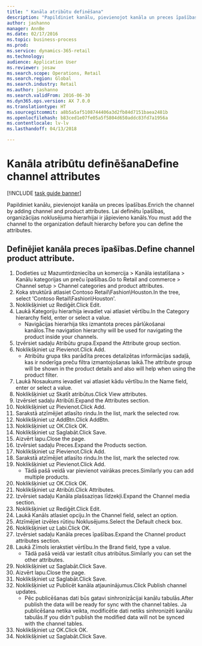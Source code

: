 ```yaml
--- 
title: " Kanāla atribūtu definēšana"
description: "Papildiniet kanālu, pievienojot kanāla un preces īpašības."
author: jashanno
manager: AnnBe
ms.date: 02/17/2016
ms.topic: business-process
ms.prod: 
ms.service: dynamics-365-retail
ms.technology: 
audience: Application User
ms.reviewer: josaw
ms.search.scope: Operations, Retail
ms.search.region: Global
ms.search.industry: Retail
ms.author: jashanno
ms.search.validFrom: 2016-06-30
ms.dyn365.ops.version: AX 7.0.0
ms.translationtype: HT
ms.sourcegitcommit: a8b5a5af5108744406a3d2fb84d7151baea2481b
ms.openlocfilehash: b83ced1e07fe05a5f5804d650addc83fd7a1956a
ms.contentlocale: lv-lv
ms.lasthandoff: 04/13/2018

---
```

# <a name="define-channel-attributes"></a><span data-ttu-id="9a7c2-103"> Kanāla atribūtu definēšana</span><span class="sxs-lookup"><span data-stu-id="9a7c2-103">Define channel attributes</span></span>

[!INCLUDE [task guide banner](../includes/task-guide-banner.md)]

<span data-ttu-id="9a7c2-104">Papildiniet kanālu, pievienojot kanāla un preces īpašības.</span><span class="sxs-lookup"><span data-stu-id="9a7c2-104">Enrich the channel by adding channel and product attributes.</span></span> <span data-ttu-id="9a7c2-105">Lai definētu īpašības, organizācijas noklusējuma hierarhijai ir jāpievieno kanāls.</span><span class="sxs-lookup"><span data-stu-id="9a7c2-105">You must add the channel to the organization default hierarchy before you can define the attributes.</span></span>


## <a name="define-channel-product-attribute"></a><span data-ttu-id="9a7c2-106">Definējiet kanāla preces īpašības.</span><span class="sxs-lookup"><span data-stu-id="9a7c2-106">Define channel product attribute.</span></span>
1. <span data-ttu-id="9a7c2-107">Dodieties uz Mazumtirdzniecība un komercija > Kanāla iestatīšana > Kanālu kategorijas un preču īpašības.</span><span class="sxs-lookup"><span data-stu-id="9a7c2-107">Go to Retail and commerce > Channel setup > Channel categories and product attributes.</span></span>
2. <span data-ttu-id="9a7c2-108">Koka struktūrā atlasiet Contoso Retail\Fashion\Houston.</span><span class="sxs-lookup"><span data-stu-id="9a7c2-108">In the tree, select 'Contoso Retail\Fashion\Houston'.</span></span>
3. <span data-ttu-id="9a7c2-109">Noklikšķiniet uz Rediģēt.</span><span class="sxs-lookup"><span data-stu-id="9a7c2-109">Click Edit.</span></span>
4. <span data-ttu-id="9a7c2-110">Laukā Kategoriju hierarhija ievadiet vai atlasiet vērtību.</span><span class="sxs-lookup"><span data-stu-id="9a7c2-110">In the Category hierarchy field, enter or select a value.</span></span>
    * <span data-ttu-id="9a7c2-111">Navigācijas hierarhija tiks izmantota preces pārlūkošanai kanālos.</span><span class="sxs-lookup"><span data-stu-id="9a7c2-111">The navigation hierarchy will be used for navigating the product inside your channels.</span></span>  
5. <span data-ttu-id="9a7c2-112">Izvērsiet sadaļu Atribūtu grupa.</span><span class="sxs-lookup"><span data-stu-id="9a7c2-112">Expand the Attribute group section.</span></span>
6. <span data-ttu-id="9a7c2-113">Noklikšķiniet uz Pievienot.</span><span class="sxs-lookup"><span data-stu-id="9a7c2-113">Click Add.</span></span>
    * <span data-ttu-id="9a7c2-114">Atribūtu grupa tiks parādīta preces detalizētas informācijas sadaļā, kas ir noderīga preču filtra izmantojošanas laikā.</span><span class="sxs-lookup"><span data-stu-id="9a7c2-114">The attribute group will be shown in the product details and also will help when using the product filter.</span></span>  
7. <span data-ttu-id="9a7c2-115">Laukā Nosaukums ievadiet vai atlasiet kādu vērtību.</span><span class="sxs-lookup"><span data-stu-id="9a7c2-115">In the Name field, enter or select a value.</span></span>
8. <span data-ttu-id="9a7c2-116">Noklikšķiniet uz Skatīt atribūtus.</span><span class="sxs-lookup"><span data-stu-id="9a7c2-116">Click View attributes.</span></span>
9. <span data-ttu-id="9a7c2-117">Izvērsiet sadaļu Atribūti.</span><span class="sxs-lookup"><span data-stu-id="9a7c2-117">Expand the Attributes section.</span></span>
10. <span data-ttu-id="9a7c2-118">Noklikšķiniet uz Pievienot.</span><span class="sxs-lookup"><span data-stu-id="9a7c2-118">Click Add.</span></span>
11. <span data-ttu-id="9a7c2-119">Sarakstā atzīmējiet atlasīto rindu.</span><span class="sxs-lookup"><span data-stu-id="9a7c2-119">In the list, mark the selected row.</span></span>
12. <span data-ttu-id="9a7c2-120">Noklikšķiniet uz AddBtn.</span><span class="sxs-lookup"><span data-stu-id="9a7c2-120">Click AddBtn.</span></span>
13. <span data-ttu-id="9a7c2-121">Noklikšķiniet uz OK.</span><span class="sxs-lookup"><span data-stu-id="9a7c2-121">Click OK.</span></span>
14. <span data-ttu-id="9a7c2-122">Noklikšķiniet uz Saglabāt.</span><span class="sxs-lookup"><span data-stu-id="9a7c2-122">Click Save.</span></span>
15. <span data-ttu-id="9a7c2-123">Aizvērt lapu.</span><span class="sxs-lookup"><span data-stu-id="9a7c2-123">Close the page.</span></span>
16. <span data-ttu-id="9a7c2-124">Izvērsiet sadaļu Preces.</span><span class="sxs-lookup"><span data-stu-id="9a7c2-124">Expand the Products section.</span></span>
17. <span data-ttu-id="9a7c2-125">Noklikšķiniet uz Pievienot.</span><span class="sxs-lookup"><span data-stu-id="9a7c2-125">Click Add.</span></span>
18. <span data-ttu-id="9a7c2-126">Sarakstā atzīmējiet atlasīto rindu.</span><span class="sxs-lookup"><span data-stu-id="9a7c2-126">In the list, mark the selected row.</span></span>
19. <span data-ttu-id="9a7c2-127">Noklikšķiniet uz Pievienot.</span><span class="sxs-lookup"><span data-stu-id="9a7c2-127">Click Add.</span></span>
    * <span data-ttu-id="9a7c2-128">Tādā pašā veidā var pievienot vairākas preces.</span><span class="sxs-lookup"><span data-stu-id="9a7c2-128">Similarly you can add multiple products.</span></span>  
20. <span data-ttu-id="9a7c2-129">Noklikšķiniet uz OK.</span><span class="sxs-lookup"><span data-stu-id="9a7c2-129">Click OK.</span></span>
21. <span data-ttu-id="9a7c2-130">Noklikšķiniet uz Atribūti.</span><span class="sxs-lookup"><span data-stu-id="9a7c2-130">Click Attributes.</span></span>
22. <span data-ttu-id="9a7c2-131">Izvērsiet sadaļu Kanāla plašsaziņas līdzekļi.</span><span class="sxs-lookup"><span data-stu-id="9a7c2-131">Expand the Channel media section.</span></span>
23. <span data-ttu-id="9a7c2-132">Noklikšķiniet uz Rediģēt.</span><span class="sxs-lookup"><span data-stu-id="9a7c2-132">Click Edit.</span></span>
24. <span data-ttu-id="9a7c2-133">Laukā Kanāls atlasiet opciju.</span><span class="sxs-lookup"><span data-stu-id="9a7c2-133">In the Channel field, select an option.</span></span>
25. <span data-ttu-id="9a7c2-134">Atzīmējiet izvēles rūtiņu Noklusējums.</span><span class="sxs-lookup"><span data-stu-id="9a7c2-134">Select the Default check box.</span></span>
26. <span data-ttu-id="9a7c2-135">Noklikšķiniet uz Labi.</span><span class="sxs-lookup"><span data-stu-id="9a7c2-135">Click OK.</span></span>
27. <span data-ttu-id="9a7c2-136">Izvērsiet sadaļu Kanāla preces īpašības.</span><span class="sxs-lookup"><span data-stu-id="9a7c2-136">Expand the Channel product attributes section.</span></span>
28. <span data-ttu-id="9a7c2-137">Laukā Zīmols ierakstiet vērtību.</span><span class="sxs-lookup"><span data-stu-id="9a7c2-137">In the Brand field, type a value.</span></span>
    * <span data-ttu-id="9a7c2-138">Tādā pašā veidā var iestatīt citus atribūtus.</span><span class="sxs-lookup"><span data-stu-id="9a7c2-138">Similarly you can set the other attributes.</span></span>  
29. <span data-ttu-id="9a7c2-139">Noklikšķiniet uz Saglabāt.</span><span class="sxs-lookup"><span data-stu-id="9a7c2-139">Click Save.</span></span>
30. <span data-ttu-id="9a7c2-140">Aizvērt lapu.</span><span class="sxs-lookup"><span data-stu-id="9a7c2-140">Close the page.</span></span>
31. <span data-ttu-id="9a7c2-141">Noklikšķiniet uz Saglabāt.</span><span class="sxs-lookup"><span data-stu-id="9a7c2-141">Click Save.</span></span>
32. <span data-ttu-id="9a7c2-142">Noklikšķiniet uz Publicēt kanāla atjauninājumus.</span><span class="sxs-lookup"><span data-stu-id="9a7c2-142">Click Publish channel updates.</span></span>
    * <span data-ttu-id="9a7c2-143">Pēc publicēšanas dati būs gatavi sinhronizācijai kanālu tabulās.</span><span class="sxs-lookup"><span data-stu-id="9a7c2-143">After publish the data will be ready for sync with the channel tables.</span></span> <span data-ttu-id="9a7c2-144">Ja publicēšana netika veikta, modificētie dati netiks sinhronizēti kanālu tabulās.</span><span class="sxs-lookup"><span data-stu-id="9a7c2-144">If you didn't publish the modified data will not be synced with the channel tables.</span></span>  
33. <span data-ttu-id="9a7c2-145">Noklikšķiniet uz OK.</span><span class="sxs-lookup"><span data-stu-id="9a7c2-145">Click OK.</span></span>
34. <span data-ttu-id="9a7c2-146">Noklikšķiniet uz Saglabāt.</span><span class="sxs-lookup"><span data-stu-id="9a7c2-146">Click Save.</span></span>


